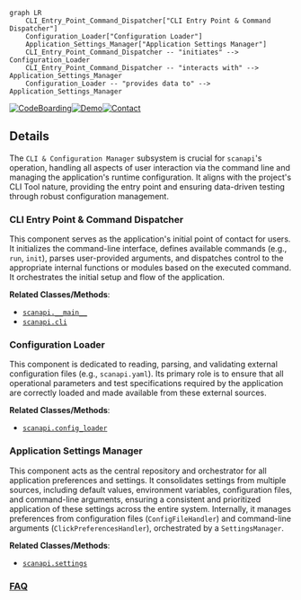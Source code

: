 ```mermaid
graph LR
    CLI_Entry_Point_Command_Dispatcher["CLI Entry Point & Command Dispatcher"]
    Configuration_Loader["Configuration Loader"]
    Application_Settings_Manager["Application Settings Manager"]
    CLI_Entry_Point_Command_Dispatcher -- "initiates" --> Configuration_Loader
    CLI_Entry_Point_Command_Dispatcher -- "interacts with" --> Application_Settings_Manager
    Configuration_Loader -- "provides data to" --> Application_Settings_Manager
```

[![CodeBoarding](https://img.shields.io/badge/Generated%20by-CodeBoarding-9cf?style=flat-square)](https://github.com/CodeBoarding/GeneratedOnBoardings)[![Demo](https://img.shields.io/badge/Try%20our-Demo-blue?style=flat-square)](https://www.codeboarding.org/demo)[![Contact](https://img.shields.io/badge/Contact%20us%20-%20contact@codeboarding.org-lightgrey?style=flat-square)](mailto:contact@codeboarding.org)

## Details

The `CLI & Configuration Manager` subsystem is crucial for `scanapi`'s operation, handling all aspects of user interaction via the command line and managing the application's runtime configuration. It aligns with the project's CLI Tool nature, providing the entry point and ensuring data-driven testing through robust configuration management.

### CLI Entry Point & Command Dispatcher
This component serves as the application's initial point of contact for users. It initializes the command-line interface, defines available commands (e.g., `run`, `init`), parses user-provided arguments, and dispatches control to the appropriate internal functions or modules based on the executed command. It orchestrates the initial setup and flow of the application.


**Related Classes/Methods**:

- <a href="https://github.com/scanapi/scanapi/blob/main/scanapi/__main__.py" target="_blank" rel="noopener noreferrer">`scanapi.__main__`</a>
- <a href="https://github.com/scanapi/scanapi/blob/main/scanapi/cli.py" target="_blank" rel="noopener noreferrer">`scanapi.cli`</a>


### Configuration Loader
This component is dedicated to reading, parsing, and validating external configuration files (e.g., `scanapi.yaml`). Its primary role is to ensure that all operational parameters and test specifications required by the application are correctly loaded and made available from these external sources.


**Related Classes/Methods**:

- <a href="https://github.com/scanapi/scanapi/blob/main/scanapi/config_loader.py" target="_blank" rel="noopener noreferrer">`scanapi.config_loader`</a>


### Application Settings Manager
This component acts as the central repository and orchestrator for all application preferences and settings. It consolidates settings from multiple sources, including default values, environment variables, configuration files, and command-line arguments, ensuring a consistent and prioritized application of these settings across the entire system. Internally, it manages preferences from configuration files (`ConfigFileHandler`) and command-line arguments (`ClickPreferencesHandler`), orchestrated by a `SettingsManager`.


**Related Classes/Methods**:

- <a href="https://github.com/scanapi/scanapi/blob/main/scanapi/settings.py" target="_blank" rel="noopener noreferrer">`scanapi.settings`</a>




### [FAQ](https://github.com/CodeBoarding/GeneratedOnBoardings/tree/main?tab=readme-ov-file#faq)